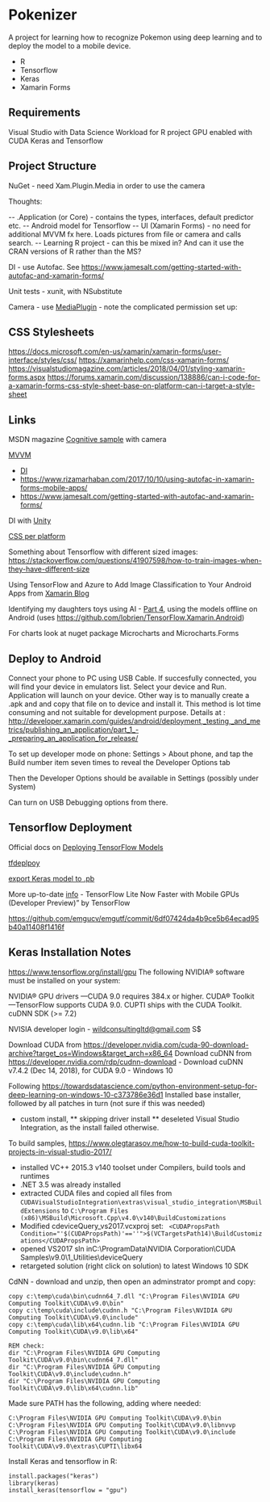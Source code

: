 ﻿# Pokenizer

A project for learning how to recognize Pokemon using deep learning and to deploy the model to a mobile device.

* R
* Tensorflow 
* Keras
* Xamarin Forms

## Requirements

Visual Studio with Data Science Workload for R project
GPU enabled with CUDA
Keras and Tensorflow

## Project Structure

NuGet - need Xam.Plugin.Media in order to use the camera

Thoughts:

 -- .Application (or Core) - contains the types, interfaces, default predictor etc.
 -- Android model for Tensorflow
 -- UI (Xamarin Forms) - no need for additional MVVM fx here. Loads pictures from file or camera and calls search.
 -- Learning R project - can this be mixed in? And can it use the CRAN versions of R rather than the MS?

DI - use Autofac. See https://www.jamesalt.com/getting-started-with-autofac-and-xamarin-forms/

Unit tests - xunit, with NSubstitute

Camera - use [MediaPlugin](https://github.com/jamesmontemagno/MediaPlugin#important-permission-information) - note the complicated permission set up:

## CSS Stylesheets
https://docs.microsoft.com/en-us/xamarin/xamarin-forms/user-interface/styles/css/
https://xamarinhelp.com/css-xamarin-forms/
https://visualstudiomagazine.com/articles/2018/04/01/styling-xamarin-forms.aspx
https://forums.xamarin.com/discussion/138886/can-i-code-for-a-xamarin-forms-css-style-sheet-base-on-platform-can-i-target-a-style-sheet


## Links

MSDN magazine [Cognitive sample](https://msdn.microsoft.com/magazine/mt742868) with camera

[MVVM](https://docs.microsoft.com/en-gb/xamarin/xamarin-forms/xaml/xaml-basics/data-bindings-to-mvvm)

* [DI](http://www.codenutz.com/autofac-ninject-tinyioc-unity-with-xamarin-forms-labs-xlabs/)
* https://www.rizamarhaban.com/2017/10/10/using-autofac-in-xamarin-forms-mobile-apps/
* https://www.jamesalt.com/getting-started-with-autofac-and-xamarin-forms/

DI with [Unity](https://blogs.msdn.microsoft.com/mvpawardprogram/2017/10/03/dependency-injection-xamarin/)

[CSS per platform](https://forums.xamarin.com/discussion/138886/can-i-code-for-a-xamarin-forms-css-style-sheet-base-on-platform-can-i-target-a-style-sheet)

Something about Tensorflow with different sized images: https://stackoverflow.com/questions/41907598/how-to-train-images-when-they-have-different-size 

Using TensorFlow and Azure to Add Image Classification to Your Android Apps from [Xamarin Blog](https://blog.xamarin.com/android-apps-tensorflow/)

Identifying my daughters toys using AI - [Part 4](https://www.jimbobbennett.io/identifying-my-daughters-toys-using-ai-part-4-offline-android/), using the models offline on Android
 (uses https://github.com/lobrien/TensorFlow.Xamarin.Android)

For charts look at nuget package Microcharts and Microcharts.Forms


## Deploy to Android

Connect your phone to PC using USB Cable. If succesfully connected, you will find your device in emulators list. Select your device and Run. Application will launch on your device.
Other way is to manually create a .apk and and copy that file on to device and install it. This method is lot time consuming and not suitable for development purpose. Details at : http://developer.xamarin.com/guides/android/deployment,_testing,_and_metrics/publishing_an_application/part_1_-_preparing_an_application_for_release/

To set up developer mode on phone:
 Settings > About phone, and tap the Build number item seven times to reveal the Developer Options tab

Then the Developer Options should be available in Settings (possibly under System)

Can turn on USB Debugging options from there.


## Tensorflow Deployment

Official docs on [Deploying TensorFlow Models](https://www.tensorflow.org/lite/tfmobile/prepare_models)

[tfdeplpoy](https://tensorflow.rstudio.com/tools/tfdeploy/articles/introduction.html)

[export Keras model to .pb](https://stackoverflow.com/questions/49474467/export-keras-model-to-pb-file-and-optimize-for-inference-gives-random-guess-on)

More up-to-date [info](https://link.medium.com/vx2c2Hh1GT) - TensorFlow Lite Now Faster with Mobile GPUs (Developer Preview)” by TensorFlow 

https://github.com/emgucv/emgutf/commit/6df07424da4b9ce5b64ecad95b40a11408f1416f



## Keras Installation Notes

https://www.tensorflow.org/install/gpu
The following NVIDIA® software must be installed on your system:

NVIDIA® GPU drivers —CUDA 9.0 requires 384.x or higher.
CUDA® Toolkit —TensorFlow supports CUDA 9.0.
CUPTI ships with the CUDA Toolkit.
cuDNN SDK (>= 7.2)

NVISIA developer login - wildconsultingltd@gmail.com S$

Download CUDA from https://developer.nvidia.com/cuda-90-download-archive?target_os=Windows&target_arch=x86_64 
Download cuDNN from https://developer.nvidia.com/rdp/cudnn-download - Download cuDNN v7.4.2 (Dec 14, 2018), for CUDA 9.0 - Windows 10

Following https://towardsdatascience.com/python-environment-setup-for-deep-learning-on-windows-10-c373786e36d1
Installed base installer, followed by all patches in turn (not sure if this was needed)

 * custom install, 
    ** skipping driver install
    ** deseleted Visual Studio Integration, as the install failed otherwise.

To build samples, https://www.olegtarasov.me/how-to-build-cuda-toolkit-projects-in-visual-studio-2017/
 - installed VC++ 2015.3 v140 toolset under Compilers, build tools and runtimes
 - .NET 3.5 was already installed
 - extracted CUDA files and copied all files from `CUDAVisualStudioIntegration\extras\visual_studio_integration\MSBuildExtensions` to `C:\Program Files (x86)\MSBuild\Microsoft.Cpp\v4.0\v140\BuildCustomizations`
 - Modified cdeviceQuery_vs2017.vcxproj set:
    ` <CUDAPropsPath Condition="'$(CUDAPropsPath)'==''">$(VCTargetsPath14)\BuildCustomizations</CUDAPropsPath>`
 - opened VS2017 sln inC:\ProgramData\NVIDIA Corporation\CUDA Samples\v9.0\1_Utilities\deviceQuery
 - retargeted solution (right click on solution) to latest Windows 10 SDK

CdNN - download and unzip, then open an adminstrator prompt and copy:

```
copy c:\temp\cuda\bin\cudnn64_7.dll "C:\Program Files\NVIDIA GPU Computing Toolkit\CUDA\v9.0\bin"
copy c:\temp\cuda\include\cudnn.h "C:\Program Files\NVIDIA GPU Computing Toolkit\CUDA\v9.0\include"
copy c:\temp\cuda\lib\x64\cudnn.lib "C:\Program Files\NVIDIA GPU Computing Toolkit\CUDA\v9.0\lib\x64"

REM check:
dir "C:\Program Files\NVIDIA GPU Computing Toolkit\CUDA\v9.0\bin\cudnn64_7.dll"
dir "C:\Program Files\NVIDIA GPU Computing Toolkit\CUDA\v9.0\include\cudnn.h"
dir "C:\Program Files\NVIDIA GPU Computing Toolkit\CUDA\v9.0\lib\x64\cudnn.lib"

```

Made sure PATH has the following, adding where needed:

```
C:\Program Files\NVIDIA GPU Computing Toolkit\CUDA\v9.0\bin
C:\Program Files\NVIDIA GPU Computing Toolkit\CUDA\v9.0\libnvvp
C:\Program Files\NVIDIA GPU Computing Toolkit\CUDA\v9.0\include
C:\Program Files\NVIDIA GPU Computing Toolkit\CUDA\v9.0\extras\CUPTI\libx64
```


Install Keras and tensorflow in R:

```
install.packages("keras")
library(keras)
install_keras(tensorflow = "gpu")
```
